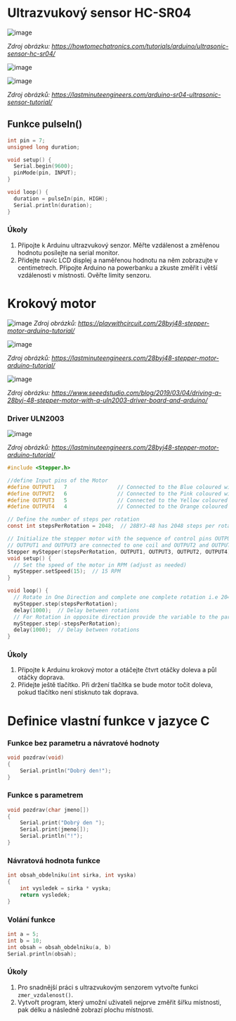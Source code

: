 # Ultrazvukový sensor HC-SR04

![image](https://github.com/user-attachments/assets/b9491ccf-c2ee-4d43-abfb-c589ddbb5567)

*Zdroj obrázku: https://howtomechatronics.com/tutorials/arduino/ultrasonic-sensor-hc-sr04/*

![image](https://github.com/user-attachments/assets/97bf9bf2-9d66-4816-bda1-f13b5380f0e9)

![image](https://lastminuteengineers.com/wp-content/uploads/arduino/HC-SR04-Ultrasonic-Sensor-Working-Echo-reflected-from-Obstacle.gif)

*Zdroj obrázků: https://lastminuteengineers.com/arduino-sr04-ultrasonic-sensor-tutorial/*

## Funkce pulseIn()

```c
int pin = 7;
unsigned long duration;

void setup() {
  Serial.begin(9600);
  pinMode(pin, INPUT);
}

void loop() {
  duration = pulseIn(pin, HIGH);
  Serial.println(duration);
}
```

### Úkoly
1. Připojte k Arduinu ultrazvukový senzor. Měřte vzdálenost a změřenou hodnotu posílejte na serial monitor.
2. Přidejte navíc LCD displej a naměřenou hodnotu na něm zobrazujte v centimetrech. Připojte Arduino na powerbanku a zkuste změřit i větší vzdálenosti v místnosti. Ověřte limity senzoru.

# Krokový motor

![image](https://github.com/user-attachments/assets/236626cf-0e17-4728-8f1b-6cb44cc3b303)
*Zdroj obrázků: https://playwithcircuit.com/28byj48-stepper-motor-arduino-tutorial/*

![image](https://github.com/user-attachments/assets/92a783b5-af06-4c82-855d-a072e3054543)

*Zdroj obrázků: https://lastminuteengineers.com/28byj48-stepper-motor-arduino-tutorial/*

![image](https://blog.seeedstudio.com/wp-content/uploads/2019/03/StepperMotorgif.gif)

*Zdroj obrázku: https://www.seeedstudio.com/blog/2019/03/04/driving-a-28byj-48-stepper-motor-with-a-uln2003-driver-board-and-arduino/*

### Driver ULN2003 

![image](https://github.com/user-attachments/assets/ae61c638-8816-4a27-8a5a-bcce41df2f18)

*Zdroj obrázků: https://lastminuteengineers.com/28byj48-stepper-motor-arduino-tutorial/*

```c
#include <Stepper.h>

//define Input pins of the Motor
#define OUTPUT1   7                // Connected to the Blue coloured wire
#define OUTPUT2   6                // Connected to the Pink coloured wire
#define OUTPUT3   5                // Connected to the Yellow coloured wire
#define OUTPUT4   4                // Connected to the Orange coloured wire

// Define the number of steps per rotation
const int stepsPerRotation = 2048;  // 28BYJ-48 has 2048 steps per rotation in full step mode as given in data sheet

// Initialize the stepper motor with the sequence of control pins OUTPUT1, OUTPUT3, OUTPUT2, IN4
// OUTPUT1 and OUTPUT3 are connected to one coil and OUTPUT2 and OUTPUT4 are connected to one Coil
Stepper myStepper(stepsPerRotation, OUTPUT1, OUTPUT3, OUTPUT2, OUTPUT4);  
void setup() {
  // Set the speed of the motor in RPM (adjust as needed)
  myStepper.setSpeed(15);  // 15 RPM
}

void loop() {
  // Rotate in One Direction and complete one complete rotation i.e 2048 steps
  myStepper.step(stepsPerRotation);  
  delay(1000);  // Delay between rotations
  // For Rotation in opposite direction provide the variable to the parameter with negative Sign
  myStepper.step(-stepsPerRotation);  
  delay(1000);  // Delay between rotations
}
```

### Úkoly
1. Připojte k Arduinu krokový motor a otáčejte čtvrt otáčky doleva a půl otáčky doprava.
2. Přidejte ještě tlačítko. Při držení tlačítka se bude motor točit doleva, pokud tlačítko není stisknuto tak doprava.



# Definice vlastní funkce v jazyce C 

### Funkce bez parametru a návratové hodnoty

```c
void pozdrav(void)
{
    Serial.println("Dobrý den!");
}
```

### Funkce s parametrem

```c
void pozdrav(char jmeno[])
{
    Serial.print("Dobrý den ");
    Serial.print(jmeno[]);
    Serial.println("!");
}
```

### Návratová hodnota funkce

```c
int obsah_obdelniku(int sirka, int vyska)
{
    int vysledek = sirka * vyska;
    return vysledek;
}
```

### Volání funkce

```c
int a = 5;
int b = 10;
int obsah = obsah_obdelniku(a, b)
Serial.println(obsah);
```

### Úkoly
1. Pro snadnější práci s ultrazvukovým senzorem vytvořte funkci ```zmer_vzdalenost()```.
2. Vytvořt program, který umožní uživateli nejprve změřit šířku místnosti, pak délku a následně zobrazí plochu místnosti.


